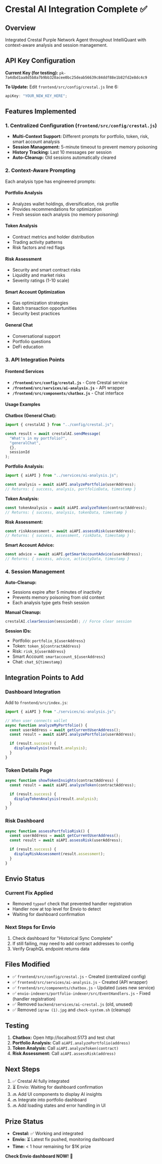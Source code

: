 # Crestal AI Integration Complete ✅

## Overview

Integrated Crestal Purple Network Agent throughout IntelliQuant with context-aware analysis and session management.

## API Key Configuration

**Current Key (for testing):** `pk-7a4dbd1aa8d5b8a7b9bb320acee0bc25deab56639c84ddf88e1b82fd2e8dc4c9`

**To Update:** Edit `frontend/src/config/crestal.js` line 6:

```javascript
apiKey: "YOUR_NEW_KEY_HERE";
```

## Features Implemented

### 1. Centralized Configuration (`frontend/src/config/crestal.js`)

- **Multi-Context Support:** Different prompts for portfolio, token, risk, smart account analysis
- **Session Management:** 5-minute timeout to prevent memory poisoning
- **History Tracking:** Last 10 messages per session
- **Auto-Cleanup:** Old sessions automatically cleared

### 2. Context-Aware Prompting

Each analysis type has engineered prompts:

#### Portfolio Analysis

- Analyzes wallet holdings, diversification, risk profile
- Provides recommendations for optimization
- Fresh session each analysis (no memory poisoning)

#### Token Analysis

- Contract metrics and holder distribution
- Trading activity patterns
- Risk factors and red flags

#### Risk Assessment

- Security and smart contract risks
- Liquidity and market risks
- Severity ratings (1-10 scale)

#### Smart Account Optimization

- Gas optimization strategies
- Batch transaction opportunities
- Security best practices

#### General Chat

- Conversational support
- Portfolio questions
- DeFi education

### 3. API Integration Points

#### Frontend Services

- **`/frontend/src/config/crestal.js`** - Core Crestal service
- **`/frontend/src/services/ai-analysis.js`** - API wrapper
- **`/frontend/src/components/chatbox.js`** - Chat interface

#### Usage Examples

**Chatbox (General Chat):**

```javascript
import { crestalAI } from "../config/crestal.js";

const result = await crestalAI.sendMessage(
  "What's in my portfolio?",
  "generalChat",
  {},
  sessionId
);
```

**Portfolio Analysis:**

```javascript
import { aiAPI } from "../services/ai-analysis.js";

const analysis = await aiAPI.analyzePortfolio(userAddress);
// Returns: { success, analysis, portfolioData, timestamp }
```

**Token Analysis:**

```javascript
const tokenAnalysis = await aiAPI.analyzeToken(contractAddress);
// Returns: { success, analysis, tokenData, timestamp }
```

**Risk Assessment:**

```javascript
const riskAssessment = await aiAPI.assessRisk(userAddress);
// Returns: { success, assessment, riskData, timestamp }
```

**Smart Account Advice:**

```javascript
const advice = await aiAPI.getSmartAccountAdvice(userAddress);
// Returns: { success, advice, activityData, timestamp }
```

### 4. Session Management

**Auto-Cleanup:**

- Sessions expire after 5 minutes of inactivity
- Prevents memory poisoning from old context
- Each analysis type gets fresh session

**Manual Cleanup:**

```javascript
crestalAI.clearSession(sessionId); // Force clear session
```

**Session IDs:**

- Portfolio: `portfolio_${userAddress}`
- Token: `token_${contractAddress}`
- Risk: `risk_${userAddress}`
- Smart Account: `smartaccount_${userAddress}`
- Chat: `chat_${timestamp}`

## Integration Points to Add

### Dashboard Integration

Add to `frontend/src/index.js`:

```javascript
import { aiAPI } from "./services/ai-analysis.js";

// When user connects wallet
async function analyzeMyPortfolio() {
  const userAddress = await getCurrentUserAddress();
  const result = await aiAPI.analyzePortfolio(userAddress);

  if (result.success) {
    displayAnalysis(result.analysis);
  }
}
```

### Token Details Page

```javascript
async function showTokenInsights(contractAddress) {
  const result = await aiAPI.analyzeToken(contractAddress);

  if (result.success) {
    displayTokenAnalysis(result.analysis);
  }
}
```

### Risk Dashboard

```javascript
async function assessPortfolioRisk() {
  const userAddress = await getCurrentUserAddress();
  const result = await aiAPI.assessRisk(userAddress);

  if (result.success) {
    displayRiskAssessment(result.assessment);
  }
}
```

## Envio Status

### Current Fix Applied

- Removed `typeof` check that prevented handler registration
- Handler now at top level for Envio to detect
- Waiting for dashboard confirmation

### Next Steps for Envio

1. Check dashboard for "Historical Sync Complete"
2. If still failing, may need to add contract addresses to config
3. Verify GraphQL endpoint returns data

## Files Modified

- ✅ `frontend/src/config/crestal.js` - Created (centralized config)
- ✅ `frontend/src/services/ai-analysis.js` - Created (API wrapper)
- ✅ `frontend/src/components/chatbox.js` - Updated (uses new service)
- ✅ `envio-indexers/portfolio-indexer/src/EventHandlers.js` - Fixed (handler registration)
- ✅ Removed `backend/services/ai-crestal.js` (old, unused)
- ✅ Removed `iqraw (1).jpg` and `check-system.sh` (cleanup)

## Testing

1. **Chatbox:** Open http://localhost:5173 and test chat
2. **Portfolio Analysis:** Call `aiAPI.analyzePortfolio(address)`
3. **Token Analysis:** Call `aiAPI.analyzeToken(contract)`
4. **Risk Assessment:** Call `aiAPI.assessRisk(address)`

## Next Steps

1. ✅ Crestal AI fully integrated
2. ⏳ Envio: Waiting for dashboard confirmation
3. 🔜 Add UI components to display AI insights
4. 🔜 Integrate into portfolio dashboard
5. 🔜 Add loading states and error handling in UI

## Prize Status

- **Crestal:** ✅ Working and integrated
- **Envio:** ⏳ Latest fix pushed, monitoring dashboard
- **Time:** < 1 hour remaining for $1K prize

**Check Envio dashboard NOW!** 🎯
